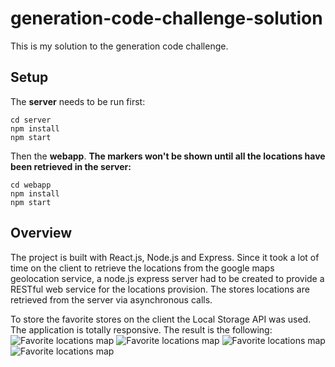 # generation-code-challenge-solution
This is my solution to the generation code challenge. 

## Setup
The **server** needs to be run first:

```
cd server
npm install
npm start
```

Then the **webapp**. **The markers won't be shown until all the locations have been retrieved in the server:**

```
cd webapp
npm install
npm start
```

## Overview
The project is built with React.js, Node.js and Express. Since it took a lot of time on the client to retrieve the locations 
from the google maps geolocation service, a node.js express server had to be created to provide a RESTful web service for the 
locations provision. The stores locations are retrieved from the server via asynchronous calls.

To store the favorite stores on the client the Local Storage API was used. The application is totally responsive. 
The result is the following:
![Favorite locations map](https://github.com/ricardo-sosa-alvarado/generation-code-challenge-solution/blob/master/1.png)
![Favorite locations map](https://github.com/ricardo-sosa-alvarado/generation-code-challenge-solution/blob/master/2.png)
![Favorite locations map](https://github.com/ricardo-sosa-alvarado/generation-code-challenge-solution/blob/master/3.png)
![Favorite locations map](https://github.com/ricardo-sosa-alvarado/generation-code-challenge-solution/blob/master/4.png)
